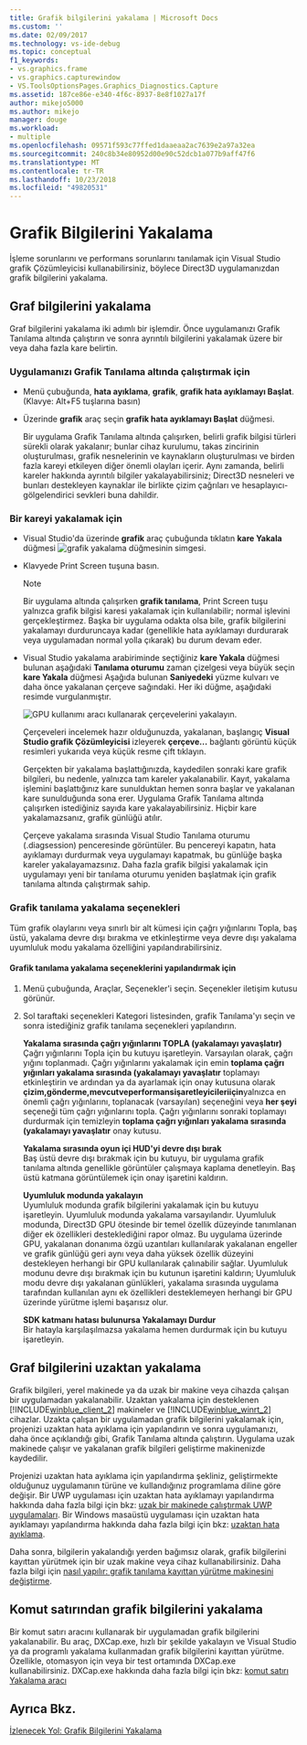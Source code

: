 ```yaml
---
title: Grafik bilgilerini yakalama | Microsoft Docs
ms.custom: ''
ms.date: 02/09/2017
ms.technology: vs-ide-debug
ms.topic: conceptual
f1_keywords:
- vs.graphics.frame
- vs.graphics.capturewindow
- VS.ToolsOptionsPages.Graphics_Diagnostics.Capture
ms.assetid: 187ce86e-e340-4f6c-8937-8e8f1027a17f
author: mikejo5000
ms.author: mikejo
manager: douge
ms.workload:
- multiple
ms.openlocfilehash: 09571f593c77ffed1daaeaa2ac7639e2a97a32ea
ms.sourcegitcommit: 240c8b34e80952d00e90c52dcb1a077b9aff47f6
ms.translationtype: MT
ms.contentlocale: tr-TR
ms.lasthandoff: 10/23/2018
ms.locfileid: "49820531"
---
```

# <a name="capturing-graphics-information"></a>Grafik Bilgilerini Yakalama
İşleme sorunlarını ve performans sorunlarını tanılamak için Visual Studio grafik Çözümleyicisi kullanabilirsiniz, böylece Direct3D uygulamanızdan grafik bilgilerini yakalama.  
  
## <a name="capturing-graphics-information"></a>Graf bilgilerini yakalama  
 Graf bilgilerini yakalama iki adımlı bir işlemdir. Önce uygulamanızı Grafik Tanılama altında çalıştırın ve sonra ayrıntılı bilgilerini yakalamak üzere bir veya daha fazla kare belirtin.  
  
### <a name="to-run-your-app-under-graphics-diagnostics"></a>Uygulamanızı Grafik Tanılama altında çalıştırmak için  
  
- Menü çubuğunda, **hata ayıklama**, **grafik**, **grafik hata ayıklamayı Başlat**. (Klavye: Alt+F5 tuşlarına basın)  
  
- Üzerinde **grafik** araç seçin **grafik hata ayıklamayı Başlat** düğmesi.  
  
  Bir uygulama Grafik Tanılama altında çalışırken, belirli grafik bilgisi türleri sürekli olarak yakalanır; bunlar cihaz kurulumu, takas zincirinin oluşturulması, grafik nesnelerinin ve kaynakların oluşturulması ve birden fazla kareyi etkileyen diğer önemli olayları içerir. Aynı zamanda, belirli kareler hakkında ayrıntılı bilgiler yakalayabilirsiniz; Direct3D nesneleri ve bunları destekleyen kaynaklar ile birlikte çizim çağrıları ve hesaplayıcı-gölgelendirici sevkleri buna dahildir.  
  
### <a name="to-capture-a-frame"></a>Bir kareyi yakalamak için  
  
- Visual Studio'da üzerinde **grafik** araç çubuğunda tıklatın **kare Yakala** düğmesi ![grafik yakalama düğmesinin simgesi](media/debuggingdirectxgraphics.png "DebuggingDirectXGraphics").  
  
- Klavyede Print Screen tuşuna basın.
  
  > [!NOTE]
  >  Bir uygulama altında çalışırken **grafik tanılama**, Print Screen tuşu yalnızca grafik bilgisi karesi yakalamak için kullanılabilir; normal işlevini gerçekleştirmez. Başka bir uygulama odakta olsa bile, grafik bilgilerini yakalamayı durduruncaya kadar (genellikle hata ayıklamayı durdurarak veya uygulamadan normal yolla çıkarak) bu durum devam eder.  
  
- Visual Studio yakalama arabiriminde seçtiğiniz **kare Yakala** düğmesi bulunan aşağıdaki **Tanılama oturumu** zaman çizelgesi veya büyük seçin **kare Yakala** düğmesi Aşağıda bulunan **Saniyedeki** yüzme kulvarı ve daha önce yakalanan çerçeve sağındaki. Her iki düğme, aşağıdaki resimde vurgulanmıştır.  
  
   ![GPU kullanımı aracı kullanarak çerçevelerini yakalayın.](media/pix_gpu_usage_tool_capture_frame.png)  
  
   Çerçeveleri incelemek hazır olduğunuzda, yakalanan, başlangıç **Visual Studio grafik Çözümleyicisi** izleyerek **çerçeve...**  bağlantı görüntü küçük resimleri yukarıda veya küçük resme çift tıklayın.  
  
  Gerçekten bir yakalama başlattığınızda, kaydedilen sonraki kare grafik bilgileri, bu nedenle, yalnızca tam kareler yakalanabilir. Kayıt, yakalama işlemini başlattığınız kare sunulduktan hemen sonra başlar ve yakalanan kare sunulduğunda sona erer. Uygulama Grafik Tanılama altında çalışırken istediğiniz sayıda kare yakalayabilirsiniz. Hiçbir kare yakalamazsanız, grafik günlüğü atılır.  
  
  Çerçeve yakalama sırasında Visual Studio Tanılama oturumu (.diagsession) penceresinde görüntüler. Bu pencereyi kapatın, hata ayıklamayı durdurmak veya uygulamayı kapatmak, bu günlüğe başka kareler yakalayamazsınız. Daha fazla grafik bilgisi yakalamak için uygulamayı yeni bir tanılama oturumu yeniden başlatmak için grafik tanılama altında çalıştırmak sahip.  
  
### <a name="graphics-diagnostics-capture-options"></a>Grafik tanılama yakalama seçenekleri  
 Tüm grafik olaylarını veya sınırlı bir alt kümesi için çağrı yığınlarını Topla, baş üstü, yakalama devre dışı bırakma ve etkinleştirme veya devre dışı yakalama uyumluluk modu yakalama özelliğini yapılandırabilirsiniz.  
  
#### <a name="to-configure-graphics-diagnostics-capture-options"></a>Grafik tanılama yakalama seçeneklerini yapılandırmak için  
  
1.  Menü çubuğunda, Araçlar, Seçenekler'i seçin. Seçenekler iletişim kutusu görünür.  
  
2.  Sol taraftaki seçenekleri Kategori listesinden, grafik Tanılama'yı seçin ve sonra istediğiniz grafik tanılama seçenekleri yapılandırın.  
  
     **Yakalama sırasında çağrı yığınlarını TOPLA (yakalamayı yavaşlatır)**  
     Çağrı yığınlarını Topla için bu kutuyu işaretleyin. Varsayılan olarak, çağrı yığını toplanmadı. Çağrı yığınlarını yakalamak için emin **toplama çağrı yığınları yakalama sırasında (yakalamayı yavaşlatır** toplamayı etkinleştirin ve ardından ya da ayarlamak için onay kutusuna olarak **çizim,gönderme,mevcutveperformansişaretleyicileriiçin**yalnızca en önemli çağrı yığınlarını, toplanacak (varsayılan) seçeneğini veya **her şeyi** seçeneği tüm çağrı yığınlarını topla. Çağrı yığınlarını sonraki toplamayı durdurmak için temizleyin **toplama çağrı yığınları yakalama sırasında (yakalamayı yavaşlatır** onay kutusu.  
  
     **Yakalama sırasında oyun içi HUD'yi devre dışı bırak**  
     Baş üstü devre dışı bırakmak için bu kutuyu, bir uygulama grafik tanılama altında genellikle görüntüler çalışmaya kaplama denetleyin. Baş üstü katmana görüntülemek için onay işaretini kaldırın.  
  
     **Uyumluluk modunda yakalayın**  
     Uyumluluk modunda grafik bilgilerini yakalamak için bu kutuyu işaretleyin. Uyumluluk modunda yakalama varsayılandır. Uyumluluk modunda, Direct3D GPU ötesinde bir temel özellik düzeyinde tanımlanan diğer ek özellikleri desteklediğini rapor olmaz. Bu uygulama üzerinde GPU, yakalanan donanıma özgü uzantıları kullanılarak yakalanan engeller ve grafik günlüğü geri aynı veya daha yüksek özellik düzeyini destekleyen herhangi bir GPU kullanılarak çalınabilir sağlar. Uyumluluk modunu devre dışı bırakmak için bu kutunun işaretini kaldırın; Uyumluluk modu devre dışı yakalanan günlükleri, yakalama sırasında uygulama tarafından kullanılan aynı ek özellikleri desteklemeyen herhangi bir GPU üzerinde yürütme işlemi başarısız olur.  
  
     **SDK katmanı hatası bulunursa Yakalamayı Durdur**  
     Bir hatayla karşılaşılmazsa yakalama hemen durdurmak için bu kutuyu işaretleyin.  
  
## <a name="capturing-graphics-information-remotely"></a>Graf bilgilerini uzaktan yakalama  
 Grafik bilgileri, yerel makinede ya da uzak bir makine veya cihazda çalışan bir uygulamadan yakalanabilir. Uzaktan yakalama için desteklenen [!INCLUDE[winblue_client_2](../includes/winblue_client_2_md.md)] makineler ve [!INCLUDE[winblue_winrt_2](../includes/winblue_winrt_2_md.md)] cihazlar. Uzakta çalışan bir uygulamadan grafik bilgilerini yakalamak için, projenizi uzaktan hata ayıklama için yapılandırın ve sonra uygulamanızı, daha önce açıklandığı gibi, Grafik Tanılama altında çalıştırın. Uygulama uzak makinede çalışır ve yakalanan grafik bilgileri geliştirme makinenizde kaydedilir.  
  
 Projenizi uzaktan hata ayıklama için yapılandırma şekliniz, geliştirmekte olduğunuz uygulamanın türüne ve kullandığınız programlama diline göre değişir. Bir UWP uygulaması için uzaktan hata ayıklamayı yapılandırma hakkında daha fazla bilgi için bkz: [uzak bir makinede çalıştırmak UWP uygulamaları](../run-windows-store-apps-on-a-remote-machine.md). Bir Windows masaüstü uygulaması için uzaktan hata ayıklamayı yapılandırma hakkında daha fazla bilgi için bkz: [uzaktan hata ayıklama](../remote-debugging.md).  
  
 Daha sonra, bilgilerin yakalandığı yerden bağımsız olarak, grafik bilgilerini kayıttan yürütmek için bir uzak makine veya cihaz kullanabilirsiniz. Daha fazla bilgi için [nasıl yapılır: grafik tanılama kayıttan yürütme makinesini değiştirme](how-to-change-the-graphics-diagnostics-playback-machine.md).  
  
## <a name="capturing-graphics-information-from-the-command-line"></a>Komut satırından grafik bilgilerini yakalama  
 Bir komut satırı aracını kullanarak bir uygulamadan grafik bilgilerini yakalanabilir. Bu araç, DXCap.exe, hızlı bir şekilde yakalayın ve Visual Studio ya da programlı yakalama kullanmadan grafik bilgilerini kayıttan yürütme. Özellikle, otomasyon için veya bir test ortamında DXCap.exe kullanabilirsiniz. DXCap.exe hakkında daha fazla bilgi için bkz: [komut satırı Yakalama aracı](command-line-capture-tool.md)  
  
## <a name="see-also"></a>Ayrıca Bkz.  
 [İzlenecek Yol: Grafik Bilgilerini Yakalama](walkthrough-capturing-graphics-information.md)